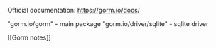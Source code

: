 Official documentation:
https://gorm.io/docs/

"gorm.io/gorm" - main package
"gorm.io/driver/sqlite" - sqlite driver


[[Gorm notes]]